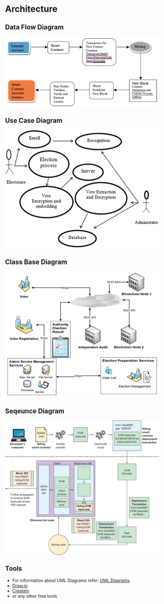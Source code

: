 # Architecture

## Data Flow Diagram
<img src="https://github.com/ashwinikumar1913/LTTS_SDLC/blob/main/2_Architecture/Data%20flow%20daigram/data%20flow%20daigram.png" width="750">  

## Use Case Diagram
<img src="https://github.com/ashwinikumar1913/LTTS_SDLC/blob/main/2_Architecture/Use%20case%20daigram/Use%20case%20daigram.ppm" width="750"> 

## Class Base Diagram
<img src="https://github.com/ashwinikumar1913/LTTS_SDLC/blob/main/2_Architecture/Class%20base%20daigram/class%20base%20daigram.png" width="750"> 

## Seqeunce Diagram
<img src="https://github.com/ashwinikumar1913/LTTS_SDLC/blob/main/2_Architecture/Sequence%20daigram/sequence%20daigram.jpg" width="750">




## Tools 
* For information about UML Diagrams refer: [UML Diagrams](https://www.uml-diagrams.org/uml-25-diagrams.html)
* [Draw.io](https://app.diagrams.net/)
* [Creately](https://app.creately.com/diagram/create)
* or any other free tools
